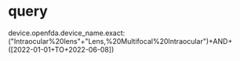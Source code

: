 # query
device.openfda.device_name.exact:("Intraocular%20lens"+"Lens,%20Multifocal%20Intraocular")+AND+([2022-01-01+TO+2022-06-08])